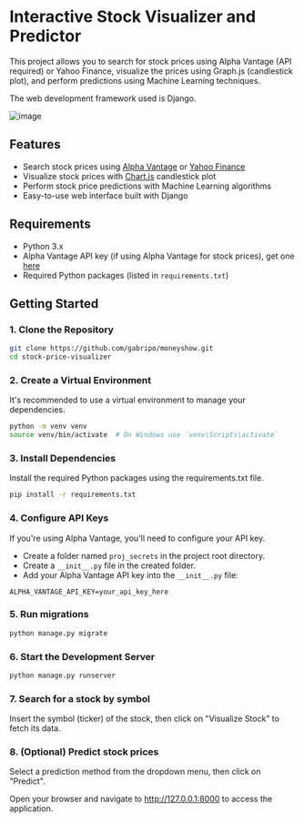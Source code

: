 # Interactive Stock Visualizer and Predictor

This project allows you to search for stock prices using Alpha Vantage (API required) or Yahoo Finance, visualize the prices using Graph.js (candlestick plot), and perform predictions using Machine Learning techniques.

The web development framework used is Django.

![image](https://github.com/user-attachments/assets/dba76d64-2a49-474e-b016-bc029b0ba334)


## Features
- Search stock prices using [Alpha Vantage](https://www.alphavantage.co/) or [Yahoo Finance](https://finance.yahoo.com/)
- Visualize stock prices with [Chart.js](https://www.chartjs.org/) candlestick plot
- Perform stock price predictions with Machine Learning algorithms
- Easy-to-use web interface built with Django

## Requirements
- Python 3.x
- Alpha Vantage API key (if using Alpha Vantage for stock prices), get one [here](https://www.alphavantage.co/support/#api-key)
- Required Python packages (listed in `requirements.txt`)

## Getting Started

### 1. Clone the Repository
```bash
git clone https://github.com/gabripo/moneyshow.git
cd stock-price-visualizer
```

### 2. Create a Virtual Environment

It's recommended to use a virtual environment to manage your dependencies.

```bash
python -m venv venv
source venv/bin/activate  # On Windows use `venv\Scripts\activate`
```

### 3. Install Dependencies

Install the required Python packages using the requirements.txt file.

```bash
pip install -r requirements.txt
```

### 4. Configure API Keys

If you're using Alpha Vantage, you'll need to configure your API key.
- Create a folder named `proj_secrets` in the project root directory.
- Create a `__init__.py` file in the created folder.
- Add your Alpha Vantage API key into the `__init__.py` file:
```
ALPHA_VANTAGE_API_KEY=your_api_key_here
```

### 5. Run migrations
```bash
python manage.py migrate
```

### 6. Start the Development Server
```bash
python manage.py runserver
```

### 7. Search for a stock by symbol

Insert the symbol (ticker) of the stock, then click on "Visualize Stock" to fetch its data.

### 8. (Optional) Predict stock prices

Select a prediction method from the dropdown menu, then click on "Predict".

Open your browser and navigate to http://127.0.0.1:8000 to access the application.
